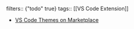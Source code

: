 filters:: {"todo" true}
tags:: [[VS Code Extension]]

- [VS Code Themes on Marketplace](https://marketplace.visualstudio.com/search?target=VSCode&category=Themes&sortBy=Installs)